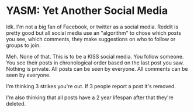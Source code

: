 # YASM: Yet Another Social Media

Idk. I'm not a big fan of Facebook, or twitter as a social media. Reddit is
pretty good but all social media use an "algorithm" to chose which posts you see,
which comments, they make suggestions on who to follow or groups to join.

Meh. None of that. This is to be a KISS social media. You follow someone. You
see their posts in chronological order based on the last post you saw. Nothing
is private. All posts can be seen by everyone. All comments can be seen by
everyone.

I'm thinking 3 strikes you're out. If 3 people report a post it's removed.

I'm also thinking that all posts have a 2 year lifespan after that they're
deleted.
